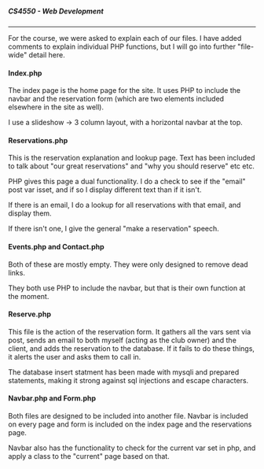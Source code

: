 ##### CS4550 - Web Development
---

For the course, we were asked to explain each of our files.
I have added comments to explain individual PHP functions, but I will go into further "file-wide" detail here.

#### Index.php
The index page is the home page for the site. It uses PHP to include the navbar and the reservation form (which are two elements included elsewhere in the site as well).

I use a slideshow -> 3 column layout, with a horizontal navbar at the top.

#### Reservations.php
This is the reservation explanation and lookup page. Text has been included to talk about "our great reservations" and "why you should reserve" etc etc.

PHP gives this page a dual functionality. I do a check to see if the "email" post var isset, and if so I display different text than if it isn't.

If there is an email, I do a lookup for all reservations with that email, and display them.

If there isn't one, I give the general "make a reservation" speech.

#### Events.php and Contact.php

Both of these are mostly empty. They were only designed to remove dead links.

They both use PHP to include the navbar, but that is their own function at the moment.

#### Reserve.php

This file is the action of the reservation form. It gathers all the vars sent via post, sends an email to both myself (acting as the club owner) and the client, and adds the reservation to the database. If it fails to do these things, it alerts the user and asks them to call in.

The database insert statment has been made with mysqli and prepared statements, making it strong against sql injections and escape characters.

#### Navbar.php and Form.php

Both files are designed to be included into another file. Navbar is included on every page and form is included on the index page and the reservations page.

Navbar also has the functionality to check for the current var set in php, and apply a class to the "current" page based on that.